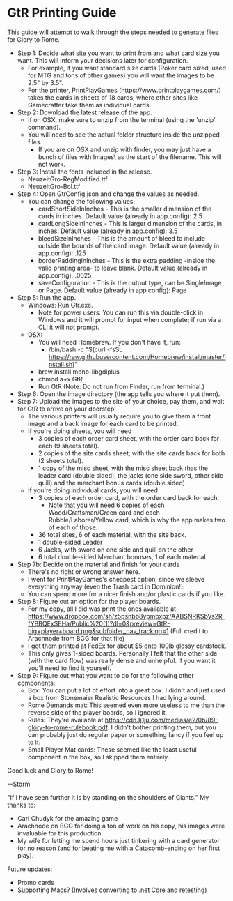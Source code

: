 # GtR Printing Guide
This guide will attempt to walk through the steps needed to generate files for Glory to Rome.

* Step 1: Decide what site you want to print from and what card size you want. This will inform your decisions later for configuration.
  * For example, if you want standard size cards (Poker card sized, used for MTG and tons of other games) you will want the images to be 2.5" by 3.5".
  * For the printer, PrintPlayGames (https://www.printplaygames.com/) takes the cards in sheets of 18 cards, where other sites like Gamecrafter take them as individual cards.
* Step 2: Download the latest release of the app.
  * If on OSX, make sure to unzip from the terminal (using the 'unzip' command).
  * You will need to see the actual folder structure inside the unzipped files.
    * If you are on OSX and unzip with finder, you may just have a bunch of files with Images\ as the start of the filename. This will not work.
* Step 3: Install the fonts included in the release.
  * NeuzeitGro-RegModified.ttf
  * NeuzeitGro-Bol.ttf
* Step 4: Open GtrConfig.json and change the values as needed.
  * You can change the following values:
    * cardShortSideInInches - This is the smaller dimension of the cards in inches. Default value (already in app.config): 2.5
    * cardLongSideInInches - This is larger dimension of the cards, in inches. Default value (already in app.config): 3.5
    * bleedSizeInInches - This is the amount of bleed to include outside the bounds of the card image. Default value (already in app.config): .125
    * borderPaddingInInches - This is the extra padding -inside the valid printing area- to leave blank. Default value (already in app.config): .0625
    * saveConfiguration - This is the output type, can be SingleImage or Page. Default value (already in app.config): Page
* Step 5: Run the app.
  * Windows: Run Gtr.exe. 
    * Note for power users: You can run this via double-click in Windows and it will prompt for input when complete; if run via a CLI it will not prompt.
  * OSX:
    * You will need Homebrew. If you don't have it, run:
      *  /bin/bash -c "$(curl -fsSL https://raw.githubusercontent.com/Homebrew/install/master/install.sh)"
    * brew install mono-libgdiplus
    * chmod a+x GtR
    * Run GtR (Note: Do not run from Finder, run from terminal.)
* Step 6: Open the image directory (the app tells you where it put them).
* Step 7: Upload the images to the site of your choice, pay them, and wait for GtR to arrive on your doorstep!
  * The various printers will usually require you to give them a front image and a back image for each card to be printed.
  * If you're doing sheets, you will need
    * 3 copies of each order card sheet, with the order card back for each (9 sheets total).
    * 2 copies of the site cards sheet, with the site cards back for both (2 sheets total).
    * 1 copy of the misc sheet, with the misc sheet back (has the leader card (double sided), the jacks (one side sword, other side quill) and the merchant bonus cards (double sided).
  * If you're doing individual cards, you will need
    * 3 copies of each order card, with the order card back for each.
      * Note that you will need 6 copies of each Wood/Craftsman/Green card and each Rubble/Laborer/Yellow card, which is why the app makes two of each of those.
    * 36 total sites, 6 of each material, with the site back.
    * 1 double-sided Leader
    * 6 Jacks, with sword on one side and quill on the other
    * 6 total double-sided Merchant bonuses, 1 of each material
* Step 7b: Decide on the material and finish for your cards
  * There's no right or wrong answer here.
  * I went for PrintPlayGames's cheapest option, since we sleeve everything anyway (even the Trash card in Dominion!).
  * You can spend more for a nicer finish and/or plastic cards if you like.
* Step 8: Figure out an option for the player boards.
  * For my copy, all I did was print the ones available at https://www.dropbox.com/sh/z5psnbb8ypmbxpz/AABSNRKSbVs2R_fYBBQExSEHa/Public%20(1)?dl=0&preview=GtR-big+player+board.png&subfolder_nav_tracking=1
  (Full credit to Arachnode from BGG for that file)
  * I got them printed at FedEx for about $5 onto 100lb glossy cardstock.
  * This only gives 1-sided boards. Personally I felt that the other side (with the card flow) was really dense and unhelpful. If you want it you'll need to find it yourself.
* Step 9: Figure out what you want to do for the following other components:
  * Box: You can put a lot of effort into a great box. I didn't and just used a box from Stonemaier Realistic Resources I had lying around.
  * Rome Demands mat: This seemed even more useless to me than the reverse side of the player boards, so I ignored it.
  * Rules: They're available at https://cdn.1j1ju.com/medias/e2/0b/89-glory-to-rome-rulebook.pdf. I didn't bother printing them, but you can probably just do regular paper or something fancy if you feel up to it.
  * Small Player Mat cards: These seemed like the least useful component in the box, so I skipped them entirely.

Good luck and Glory to Rome!

--Storm


"If I have seen further it is by standing on the shoulders of Giants."
My thanks to:
  * Carl Chudyk for the amazing game
  * Arachnode on BGG for doing a ton of work on his copy, his images were invaluable for this production
  * My wife for letting me spend hours just tinkering with a card generator for no reason (and for beating me with a Catacomb-ending on her first play).



Future updates:
* Promo cards
* Supporting Macs? (Involves converting to .net Core and retesting)